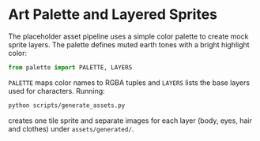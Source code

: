 # Art Palette and Layered Sprites

The placeholder asset pipeline uses a simple color palette to create mock sprite layers. The palette defines muted earth tones with a bright highlight color:

```python
from palette import PALETTE, LAYERS
```

`PALETTE` maps color names to RGBA tuples and `LAYERS` lists the base layers used for characters. Running:

```bash
python scripts/generate_assets.py
```

creates one tile sprite and separate images for each layer (body, eyes, hair and clothes) under `assets/generated/`.
